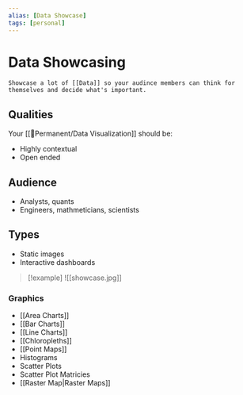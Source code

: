 ```yaml
---
alias: [Data Showcase]
tags: [personal]
---
```

# Data Showcasing


```ad-note
Showcase a lot of [[Data]] so your audince members can think for themselves and decide what's important.
```
## Qualities
Your [[🗻Permanent/Data Visualization]] should be:
- Highly contextual
- Open ended

## Audience
- Analysts, quants
- Engineers, mathmeticians, scientists

## Types
- Static images
- Interactive dashboards

> [!example] 
> ![[showcase.jpg]]

### Graphics
- [[Area Charts]]
- [[Bar Charts]]
- [[Line Charts]]
- [[Chloropleths]]
- [[Point Maps]]
- Histograms
- Scatter Plots
- Scatter Plot Matricies
- [[Raster Map|Raster Maps]]